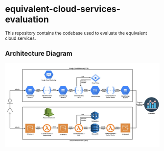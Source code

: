 # equivalent-cloud-services-evaluation
This repository contains the codebase used to evaluate the equivalent cloud services.

## Architecture Diagram

![alt text](https://github.com/SummitStha/equivalent-cloud-services-evaluation/blob/main/Cloud%20Computing%20Project%20Architecture%20v3.jpg?raw=true)

